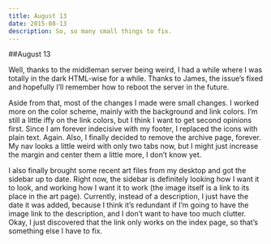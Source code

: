```yaml
---
title: August 13
date: 2015-08-13
description: So, so many small things to fix.
---
```


##August 13

Well, thanks to the middleman server being weird, I had a while where I  was totally in the dark HTML-wise for a while.  Thanks to James, the issue’s fixed and hopefully I’ll remember how to reboot the server in the future.

Aside from that, most of the changes I made were small changes.  I worked more on the color scheme, mainly with the background and link colors.  I’m still a little iffy on the link colors, but I think I want to get second opinions first.  Since I am forever indecisive with my footer, I replaced the icons with plain text.  Again.  Also, I finally decided to remove the archive page, forever.  My nav looks a little weird with only two tabs now, but I might just increase the margin and center them a little more, I don’t know yet.

I also finally brought some recent art files from my desktop and got the sidebar up to date.  Right now, the sidebar is definitely looking how I want it to look, and working how I want it to work (the image itself is a link to its place in the art page).  Currently, instead of a description, I just have the date it was added, because I think it’s redundant if I’m going to have the image link to the description, and I don’t want to have too much clutter.  Okay, I just discovered that the link only works on the index page, so that’s something else I have to fix.
